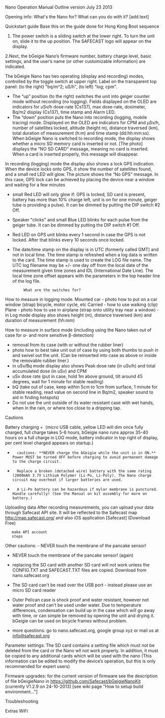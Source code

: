 Nano Operation Manual Outline
version July 23 2013

Opening info: What's the Nano for?  What can you do with it? [add text]

Quickstart guide
      Base this on the guide done for Hong Kong
           Boot sequence
1. The power switch is a sliding switch at the lower right. To turn the unit on, slide it to the up position. The SAFECAST logo will appear on the display. 

2.Next, the bGeigie Nano’s firmware number, battery charge level, basic settings, and the user’s name (or other customizable information) are indicated. 

The bGeigie Nano has two operating (display and recording) modes, controlled by the toggle switch at upper right. Label on the transparent top panel: (to the right) "bq/m^2; uS/h", (to left) "log; cpm".
+    The “up” position (to the right) switches the unit into geiger counter mode without recording (no logging). Fields displayed on the OLED are indicators for uSv/h dose-rate (Cs137), max dose-rate, dosimeter, Bq/m2 display (Cs137), time stamp and Alarm LED. 
+    The “down” position puts the Nano into recording (logging, mobile tracing) mode. Displayed on the OLED are indicators for CPM and µSv/h, number of satellites locked, altitude (height m), distance traversed (km), total duration of measurement (h:m) and time stamp (dd:hh:mm:ss). When bGeigie Nano is switched to recording mode, the display shows whether a micro SD memory card is inserted or not. [The photo] displays the “NO SD CARD” message, meaning no card is inserted. When a card is inserted properly, this message will disappear. 

In recording (logging) mode the display also shows a lock GPS indication. When the device locks onto GPS, it show the number of satellites found, and a small red LED will glow. The picture shows the “No GPS” message. In this case, GPS lock can be achieved by placing the device near a window and waiting for a few minutes
- small Red LED will only glow if: GPS is locked, SD card is present, battery has more than 10% charge left, unit is on for one minute, geiger tube is providing a pulse). It can be dimmed by putting the DIP switch #2 Off.
- Speaker "clicks" and small Blue LED blinks for each pulse from the geiger tube. It can be dimmed by putting the DIP switch #1 Off.
- Red LED on GPS unit blinks every 1 second in case the GPS is not locked. After that blinks every 10 seconds once locked.
- The date/time stamp on the display is in UTC (formerly called GMT) and not in local time. The time stamp is refreshed when a log data is written to the card. The time stamp is used to create the LOG file name. The UTC log filename may be +/- one day off from the local date of the measurement given time zones and IDL (International Date Line).  The local time zone offset appears with the parameters in the top header line of the log file.


           What are the switches for?

How to measure in logging mode.
         Mounted
            car - photo how to put on a car window (strap)
            bicycle, motor cycle, etc
         Carried - how to use walking (clip)
	 Plane - photo how to use in airplane (strap onto utility tray near a window)
      - in Log mode display also shows height (m), distance traversed (km) and duration of measurement (hh:mm)

How to measure in surface mode (including using the Nano taken out of case for α- and more sensitive β-detection)
- removal from its case (with or without the rubber liner)
- photo how to best take unit out of case by using both thumbs to push in and swivel out the unit. (Can be reinserted into case as above or inside the removable rubber liner.)
- in uSv/Bq mode display also shows Peak dose rate (in uSv/h) and total accumulated dose (in uSv) and CPM    
- uSv dose rate (put in case, hold 1m above ground, tilt around 45 degrees, wait for 1 minute for stable reading)
- bQ (take out of case, keep within 5cm to 1cm from surface, 1 minute for stable reading, read value on second line in Bq/m2, speaker sound to aid in finding hotspots)
- Do not use the unit outside of its water resistant case with wet hands, when in the rain, or where too close to a dripping tap. 

Cautions

Battery charging
+      (micro USB cable, yellow LED will dim once fully charged, full charge takes 5-6 hours, bGeigie nano runs approx 35-40 hours on a full charge in LOG mode, battery indicator in top right of display, per cent level charged appears on startup.)
+       cautions- **NEVER charge the bGeigie while the unit is in ON.** Power MUST be turned OFF before charging to avoid permanent damage to the charge circuit. 
+       Replace a broken (detached wire) battery with the same rating (2000mAh 3.7V Lithium Polymer (Li-Po, Li-Poly). The Nano charge circuit may overheat if larger batteries are used.
+       A Li-Po battery can be hazardous if mylar membrane is punctured. Handle carefully! (See the Manual on kit assembly for more on battery.) 

Uploading data
After recording measurements, you can upload your data through Safecast API site. 
It will be reflected to the Safecast map http://map.safecast.org/ and also iOS application [Safecast] (Download Free)

       make API account
       steps

Other cautions: 
- NEVER touch the membrane of the pancake sensor!
- NEVER touch the membrane of the pancake sensor! (again)
- replacing the SD card with another SD card will not work unless the CONFIG.TXT and SAFECAST.TXT files are copied. Download from nano.safecast.org
- The SD card can't be read over the USB port - instead please use an micro SD card reader
- Outer Pelican case is shock proof and water resistant, however not water proof and can't be used under water. Due to temperature differences, condensation can build up in the case which will go away with time, or can simple be removed by opening the unit and drying it. bGeigie can be used on bicycle frames without problem.

- more questions: go to nano.safecast.org, google group xyz or mail us at info@safecast.org

Parameter settings: The SD card contains a setting file which must not be deleted from the card or the Nano wll not work properly.  In addition, it must be copied to any additional cards which will be used with the nano (This information can be edited to modify the device’s operation, but this is only recommended for expert users)  

Firmware upgrades: for the current version of firmware see the description of file bGeigieNano in https://github.com/Safecast/bGeigieNanoKit (currently V1.2.9 on 24-10-2013]  [see wiki page "How to setup build environment..."]

Troubleshooting


Extras
  WiFi